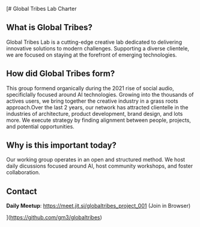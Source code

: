 [# Global Tribes Lab Charter

## What is Global Tribes?
Global Tribes Lab is a cutting-edge creative lab dedicated to delivering innovative solutions to modern challenges. Supporting a diverse clientele, we are focused on staying at the forefront of emerging technologies.

## How did Global Tribes form?
This group formend organically during the 2021 rise of social audio, specificlally focused around AI technologies. Growing into the thousands of actives users, we bring together the creative industry in a grass roots approach.Over the last 2 years, our network has attracted clientelle in the industries of architecture, product development, brand design, and lots more. We execute strategy by finding alignment between people, projects, and potential opportunities.

## Why is this important today?
Our working group operates in an open and structured method. We host daily dicussions focused around AI, host community workshops, and foster collaboration.

## Contact
**Daily Meetup**: https://meet.jit.si/globaltribes_project_001 (Join in Browser)

](https://github.com/gm3/globaltribes)
